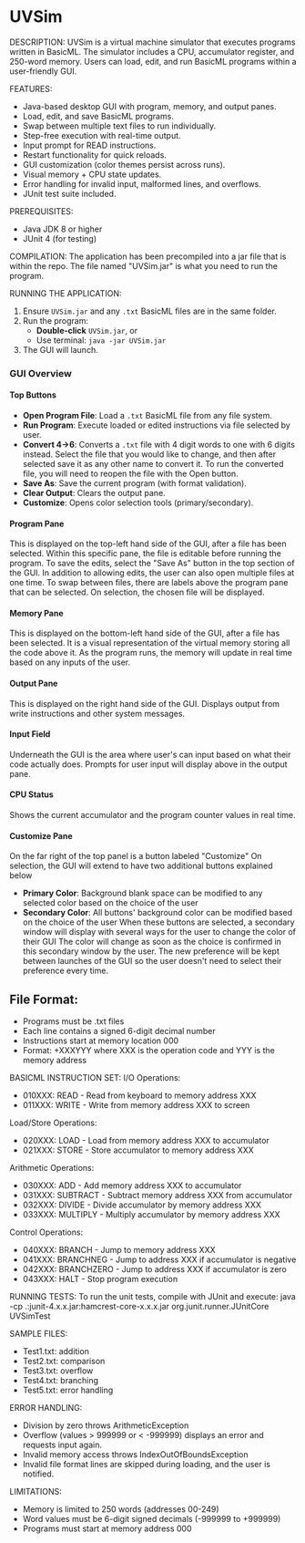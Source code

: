 UVSim 
==========================================

DESCRIPTION:
UVSim is a virtual machine simulator that executes programs written in BasicML.
The simulator includes a CPU, accumulator register, and 250-word memory.
Users can load, edit, and run BasicML programs within a user-friendly GUI.

FEATURES:
- Java-based desktop GUI with program, memory, and output panes.
- Load, edit, and save BasicML programs.
- Swap between multiple text files to run individually.
- Step-free execution with real-time output.
- Input prompt for READ instructions.
- Restart functionality for quick reloads.
- GUI customization (color themes persist across runs).
- Visual memory + CPU state updates.
- Error handling for invalid input, malformed lines, and overflows.
- JUnit test suite included.

PREREQUISITES:
- Java JDK 8 or higher
- JUnit 4 (for testing)

COMPILATION:
The application has been precompiled into a jar file that is within the repo.
The file named "UVSim.jar" is what you need to run the program.

RUNNING THE APPLICATION:
1. Ensure `UVSim.jar` and any `.txt` BasicML files are in the same folder.
2. Run the program:
    - **Double-click** `UVSim.jar`, or
    - Use terminal: `java -jar UVSim.jar`
3. The GUI will launch.

### GUI Overview

#### Top Buttons
- **Open Program File**: Load a `.txt` BasicML file from any file system.
- **Run Program**: Execute loaded or edited instructions via file selected by user.
- **Convert 4->6**: Converts a `.txt` file with 4 digit words to one with 6 digits instead.  Select the file that you would like to change, and then after selected save it as any other name to convert it.  To run the converted file, you will need to reopen the file with the Open button.
- **Save As**: Save the current program (with format validation).
- **Clear Output**: Clears the output pane.
- **Customize**: Opens color selection tools (primary/secondary).

#### Program Pane
This is displayed on the top-left hand side of the GUI, after a file has been selected.  Within
this specific pane, the file is editable before running the program.  To save the edits, select the
"Save As" button in the top section of the GUI.
In addition to allowing edits, the user can also open multiple files at one time.  To swap between files,
there are labels above the program pane that can be selected.  On selection, the chosen file will be displayed.

#### Memory Pane
This is displayed on the bottom-left hand side of the GUI, after a file has been selected.  It is a 
visual representation of the virtual memory storing all the code above it.  As the program runs, the memory
will update in real time based on any inputs of the user.

#### Output Pane
This is displayed on the right hand side of the GUI.  Displays output from write instructions and other system messages.

#### Input Field
Underneath the GUI is the area where user's can input based on what their code actually does. 
Prompts for user input will display above in the output pane.

#### CPU Status
Shows the current accumulator and the program counter values in real time.

#### Customize Pane
On the far right of the top panel is a button labeled "Customize"
On selection, the GUI will extend to have two additional buttons explained below
- **Primary Color**:  Background blank space can be modified to any selected color based on the choice of the user
- **Secondary Color**:  All buttons' background color can be modified based on the choice of the user
When these buttons are selected, a secondary window will display with several ways for the user to change the color of their GUI
The color will change as soon as the choice is confirmed in this secondary window by the user.
The new preference will be kept between launches of the GUI so the user doesn't need to select their preference every time.

## File Format:
- Programs must be .txt files
- Each line contains a signed 6-digit decimal number
- Instructions start at memory location 000
- Format: +XXXYYY where XXX is the operation code and YYY is the memory address

BASICML INSTRUCTION SET:
I/O Operations:
- 010XXX: READ - Read from keyboard to memory address XXX
- 011XXX: WRITE - Write from memory address XXX to screen

Load/Store Operations:
- 020XXX: LOAD - Load from memory address XXX to accumulator
- 021XXX: STORE - Store accumulator to memory address XXX

Arithmetic Operations:
- 030XXX: ADD - Add memory address XXX to accumulator
- 031XXX: SUBTRACT - Subtract memory address XXX from accumulator
- 032XXX: DIVIDE - Divide accumulator by memory address XXX
- 033XXX: MULTIPLY - Multiply accumulator by memory address XXX

Control Operations:
- 040XXX: BRANCH - Jump to memory address XXX
- 041XXX: BRANCHNEG - Jump to address XXX if accumulator is negative
- 042XXX: BRANCHZERO - Jump to address XXX if accumulator is zero
- 043XXX: HALT - Stop program execution

RUNNING TESTS:
To run the unit tests, compile with JUnit and execute:
java -cp .:junit-4.x.x.jar:hamcrest-core-x.x.x.jar org.junit.runner.JUnitCore UVSimTest

SAMPLE FILES:
- Test1.txt: addition
- Test2.txt: comparison
- Test3.txt: overflow
- Test4.txt: branching
- Test5.txt: error handling

ERROR HANDLING:
- Division by zero throws ArithmeticException
- Overflow (values > 999999 or < -999999) displays an error and requests input again.
- Invalid memory access throws IndexOutOfBoundsException
- Invalid file format lines are skipped during loading, and the user is notified.

LIMITATIONS:
- Memory is limited to 250 words (addresses 00-249)
- Word values must be 6-digit signed decimals (-999999 to +999999)
- Programs must start at memory address 000
